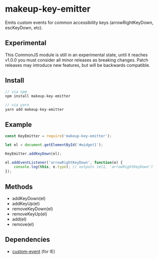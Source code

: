 # makeup-key-emitter

Emits custom events for common accessibility keys (arrowRightKeyDown, escKeyDown, etc).

## Experimental

This CommonJS module is still in an experimental state, until it reaches v1.0.0 you must consider all minor releases as breaking changes. Patch releases may introduce new features, but will be backwards compatible.

## Install

```js
// via npm
npm install makeup-key-emitter

// via yarn
yarn add makeup-key-emitter
```

## Example

```js
const KeyEmitter = require('makeup-key-emitter');

let el = document.getElementById('#widget1');

KeyEmitter.addKeyDown(el);

el.addEventListener('arrowRightKeyDown', function(e) {
    console.log(this, e.type); // outputs (el1, 'arrowRightKeyDown')
});
```

## Methods

* addKeyDown(el)
* addKeyUp(el)
* removeKeyDown(el)
* removeKeyUp(el)
* add(el)
* remove(el)

## Dependencies

* [custom-event](https://github.com/webmodules/custom-event) (for IE)
